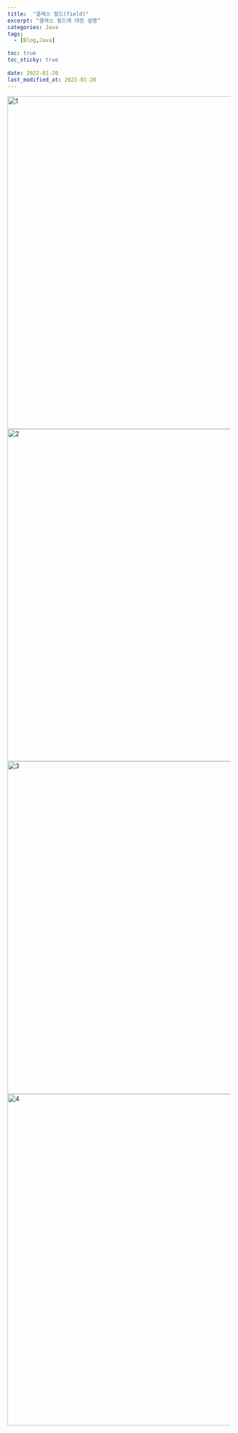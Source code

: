 ```yaml
---
title:  "클래스 필드(field)"
excerpt: "클래스 필드에 대한 설명"
categories: Java
tags:
  - [Blog,Java]

toc: true
toc_sticky: true
 
date: 2022-01-20
last_modified_at: 2022-01-20
---
```


<img width="749" alt="1" src="https://user-images.githubusercontent.com/95912146/150172607-3c4e5053-0c71-4e4d-9753-c15d1019f4f3.png">
<img width="748" alt="2" src="https://user-images.githubusercontent.com/95912146/150172616-6c17f1a9-3a4e-486a-8876-20ac12d7ea57.png">
<img width="749" alt="3" src="https://user-images.githubusercontent.com/95912146/150172619-9c450818-9909-4069-854b-093609c026e7.png">
<img width="746" alt="4" src="https://user-images.githubusercontent.com/95912146/150172622-4680cee1-d407-48f8-b5eb-f051b8af1700.png">